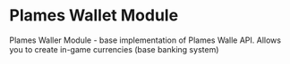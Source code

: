 # Plames Wallet Module
Plames Waller Module - base implementation of Plames Walle API. Allows you to create in-game currencies (base banking system)
